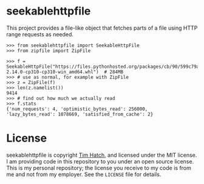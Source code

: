 # seekablehttpfile

This project provides a file-like object that fetches parts of a file using HTTP
range requests as needed.

```pycon
>>> from seekablehttpfile import SeekableHttpFile
>>> from zipfile import ZipFile

>>> f = SeekableHttpFile("https://files.pythonhosted.org/packages/cb/90/599c79a248dcae6935331113649de5d75427e320efde21b583648b498584/tensorflow_intel-2.14.0-cp310-cp310-win_amd64.whl")  # 284MB
>>> # use as normal, for example with ZipFile
>>> z = ZipFile(f)
>>> len(z.namelist())
9414
>>> # find out how much we actually read
>>> f.stats
{'num_requests': 4, 'optimistic_bytes_read': 256000, 'lazy_bytes_read': 1078669, 'satisfied_from_cache': 2}
```

# License

seekablehttpfile is copyright [Tim Hatch](https://timhatch.com/), and licensed under
the MIT license.  I am providing code in this repository to you under an open
source license.  This is my personal repository; the license you receive to
my code is from me and not from my employer. See the `LICENSE` file for details.
